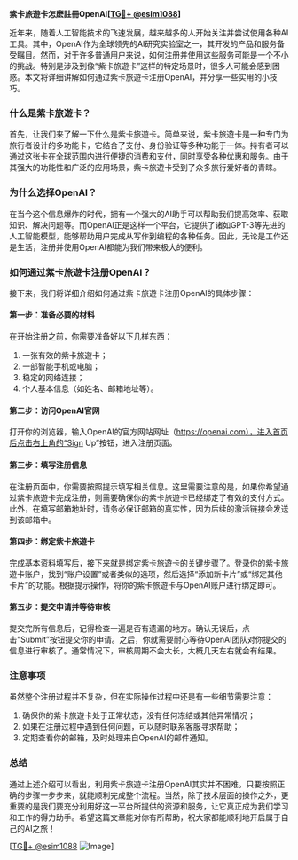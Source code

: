 **紫卡旅遊卡怎麽註冊OpenAI[[TG💪+ @esim1088](https://t.me/s/esim1088)]**

近年来，随着人工智能技术的飞速发展，越来越多的人开始关注并尝试使用各种AI工具。其中，OpenAI作为全球领先的AI研究实验室之一，其开发的产品和服务备受瞩目。然而，对于许多普通用户来说，如何注册并使用这些服务可能是一个不小的挑战。特别是涉及到像“紫卡旅遊卡”这样的特定场景时，很多人可能会感到困惑。本文将详细讲解如何通过紫卡旅遊卡注册OpenAI，并分享一些实用的小技巧。

### 什么是紫卡旅遊卡？

首先，让我们来了解一下什么是紫卡旅遊卡。简单来说，紫卡旅遊卡是一种专门为旅行者设计的多功能卡，它结合了支付、身份验证等多种功能于一体。持有者可以通过这张卡在全球范围内进行便捷的消费和支付，同时享受各种优惠和服务。由于其强大的功能性和广泛的应用场景，紫卡旅遊卡受到了众多旅行爱好者的青睐。

### 为什么选择OpenAI？

在当今这个信息爆炸的时代，拥有一个强大的AI助手可以帮助我们提高效率、获取知识、解决问题等。而OpenAI正是这样一个平台，它提供了诸如GPT-3等先进的人工智能模型，能够帮助用户完成从写作到编程的各种任务。因此，无论是工作还是生活，注册并使用OpenAI都能为我们带来极大的便利。

### 如何通过紫卡旅遊卡注册OpenAI？

接下来，我们将详细介绍如何通过紫卡旅遊卡注册OpenAI的具体步骤：

#### 第一步：准备必要的材料

在开始注册之前，你需要准备好以下几样东西：
1. 一张有效的紫卡旅遊卡；
2. 一部智能手机或电脑；
3. 稳定的网络连接；
4. 个人基本信息（如姓名、邮箱地址等）。

#### 第二步：访问OpenAI官网

打开你的浏览器，输入OpenAI的官方网站网址（https://openai.com），进入首页后点击右上角的“Sign Up”按钮，进入注册页面。

#### 第三步：填写注册信息

在注册页面中，你需要按照提示填写相关信息。这里需要注意的是，如果你希望通过紫卡旅遊卡完成注册，则需要确保你的紫卡旅遊卡已经绑定了有效的支付方式。此外，在填写邮箱地址时，请务必保证邮箱的真实性，因为后续的激活链接会发送到该邮箱中。

#### 第四步：绑定紫卡旅遊卡

完成基本资料填写后，接下来就是绑定紫卡旅遊卡的关键步骤了。登录你的紫卡旅遊卡账户，找到“账户设置”或者类似的选项，然后选择“添加新卡片”或“绑定其他卡片”的功能。根据提示操作，将你的紫卡旅遊卡与OpenAI账户进行绑定即可。

#### 第五步：提交申请并等待审核

提交完所有信息后，记得检查一遍是否有遗漏的地方。确认无误后，点击“Submit”按钮提交你的申请。之后，你就需要耐心等待OpenAI团队对你提交的信息进行审核了。通常情况下，审核周期不会太长，大概几天左右就会有结果。

### 注意事项

虽然整个注册过程并不复杂，但在实际操作过程中还是有一些细节需要注意：
1. 确保你的紫卡旅遊卡处于正常状态，没有任何冻结或其他异常情况；
2. 如果在注册过程中遇到任何问题，可以随时联系客服寻求帮助；
3. 定期查看你的邮箱，及时处理来自OpenAI的邮件通知。

### 总结

通过上述介绍可以看出，利用紫卡旅遊卡注册OpenAI其实并不困难。只要按照正确的步骤一步步来，就能顺利完成整个流程。当然，除了技术层面的操作之外，更重要的是我们要充分利用好这一平台所提供的资源和服务，让它真正成为我们学习和工作的得力助手。希望这篇文章能对你有所帮助，祝大家都能顺利地开启属于自己的AI之旅！

[[TG💪+ @esim1088](https://t.me/s/esim1088) ![Image](https://i.postimg.cc/4NQfJmqS/Snipaste-2025-05-13-00-14-12.png)]